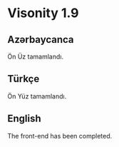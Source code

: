 # Visonity 1.9


## Azərbaycanca
Ön Üz tamamlandı.

## Türkçe
Ön Yüz tamamlandı.

## English
The front-end has been completed.